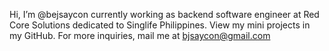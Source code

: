 Hi, I’m @bejsaycon currently working as backend software engineer at Red Core Solutions dedicated to Singlife Philippines. View my mini projects in my GitHub. For more inquiries, mail me at bjsaycon@gmail.com 

<!---
bejsaycon/bejsaycon is a ✨ special ✨ repository because its `README.md` (this file) appears on your GitHub profile.
You can click the Preview link to take a look at your changes.
--->
